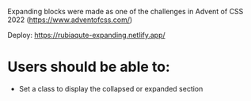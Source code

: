 Expanding blocks were made as one of the challenges in Advent of CSS 2022 (https://www.adventofcss.com/)

Deploy: https://rubiaqute-expanding.netlify.app/

# Users should be able to:

- Set a class to display the collapsed or expanded section
